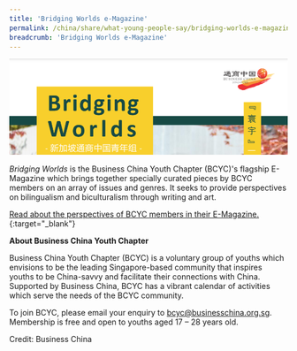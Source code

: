 ```yaml
---
title: 'Bridging Worlds e-Magazine'
permalink: /china/share/what-young-people-say/bridging-worlds-e-magazine
breadcrumb: 'Bridging Worlds e-Magazine'
---
```


<img src="\images\china-youngpeople\bridging-worlds-banner.png" style="width:800px;" />

*Bridging Worlds* is the Business China Youth Chapter (BCYC)'s flagship E-Magazine which brings together specially curated pieces by BCYC members on an array of issues and genres. It seeks to provide perspectives on bilingualism and biculturalism through writing and art.

[Read about the perspectives of BCYC members in their E-Magazine.](https://www.businesschina.org.sg/assets/BCYC-eMag-V10-v3.pdf){:target="_blank"}

**About Business China Youth Chapter**

Business China Youth Chapter (BCYC) is a voluntary group of youths which envisions to be the leading Singapore-based community that inspires youths to be China-savvy and facilitate their connections with China. Supported by Business China, BCYC has a vibrant calendar of activities which serve the needs of the BCYC community.

To join BCYC, please email your enquiry to [bcyc@businesschina.org.sg](mailto:bcyc@businesschina.org.sg). Membership is free and open to youths aged 17 – 28 years old.

Credit: Business China